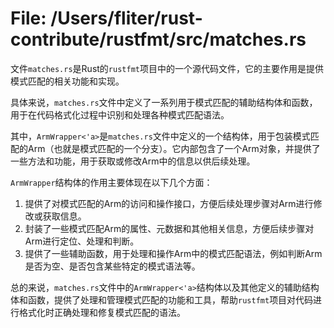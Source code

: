 # File: /Users/fliter/rust-contribute/rustfmt/src/matches.rs

文件`matches.rs`是Rust的`rustfmt`项目中的一个源代码文件，它的主要作用是提供模式匹配的相关功能和实现。

具体来说，`matches.rs`文件中定义了一系列用于模式匹配的辅助结构体和函数，用于在代码格式化过程中识别和处理各种模式匹配语法。

其中，`ArmWrapper<'a>`是`matches.rs`文件中定义的一个结构体，用于包装模式匹配的Arm（也就是模式匹配的一个分支）。它内部包含了一个Arm对象，并提供了一些方法和功能，用于获取或修改Arm中的信息以供后续处理。

`ArmWrapper`结构体的作用主要体现在以下几个方面：
1. 提供了对模式匹配的Arm的访问和操作接口，方便后续处理步骤对Arm进行修改或获取信息。
2. 封装了一些模式匹配Arm的属性、元数据和其他相关信息，方便后续步骤对Arm进行定位、处理和判断。
3. 提供了一些辅助函数，用于处理和操作Arm中的模式匹配语法，例如判断Arm是否为空、是否包含某些特定的模式语法等。

总的来说，`matches.rs`文件中的`ArmWrapper<'a>`结构体以及其他定义的辅助结构体和函数，提供了处理和管理模式匹配的功能和工具，帮助`rustfmt`项目对代码进行格式化时正确处理和修复模式匹配的语法。

